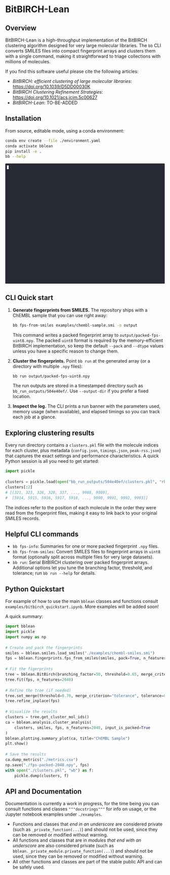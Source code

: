 # BitBIRCH-Lean

## Overview

BitBIRCH-Lean is a high-throughput implementation of the BitBIRCH clustering
algorithm designed for very large molecular libraries.  The `bb` CLI converts
SMILES files into compact fingerprint arrays and clusters them with a single
command, making it straightforward to triage collections with millions of
molecules.

If you find this software useful please cite the following articles:

- *BitBIRCH: efficient clustering of large molecular libraries*:
    https://doi.org/10.1039/D5DD00030K
- *BitBIRCH Clustering Refinement Strategies*:
    https://doi.org/10.1021/acs.jcim.5c00627
- *BitBIRCH-Lean*: TO-BE-ADDED

## Installation

From source, editable mode, using a conda environment:

```bash
conda env create --file ./environment.yaml
conda activate bblean
pip install -e .
bb --help
```

<img src="bb-demo.gif" width="600" />

## CLI Quick start

1. **Generate fingerprints from SMILES.** The repository ships with a ChEMBL
   sample that you can use right away:

   ```bash
   bb fps-from-smiles examples/chembl-sample.smi -o output
   ```

   This command writes a packed fingerprint array to
   `output/packed-fps-uint8.npy`.  The packed `uint8` format is required by the
   memory-efficient BitBIRCH implementation, so keep the default `--pack` and
   `--dtype` values unless you have a specific reason to change them.

2. **Cluster the fingerprints.** Point `bb run` at the generated array (or a
   directory with multiple `.npy` files):

   ```bash
   bb run output/packed-fps-uint8.npy
   ```

   The run outputs are stored in a timestamped directory such as
   `bb_run_outputs/504e40ef/`.  Use `--output-dir` if you prefer a fixed
   location.

3. **Inspect the log.** The CLI prints a run banner with the parameters used,
   memory usage (when available), and elapsed timings so you can track each job
   at a glance.

## Exploring clustering results

Every run directory contains a `clusters.pkl` file with the molecule indices for
each cluster, plus metadata (`config.json`, `timings.json`, `peak-rss.json`) that
captures the exact settings and performance characteristics.  A quick Python
session is all you need to get started:

```python
import pickle

clusters = pickle.load(open("bb_run_outputs/504e40ef/clusters.pkl", "rb"))
clusters[:2]
# [[321, 323, 326, 328, 337, ..., 9988, 9989],
#  [5914, 5915, 5916, 5917, 5918, ..., 9990, 9991, 9992, 9993]]
```

The indices refer to the position of each molecule in the order they were read
from the fingerprint files, making it easy to link back to your original SMILES
records.

## Helpful CLI commands

- `bb fps-info`: Summaries for one or more packed fingerprint `.npy` files.
- `bb fps-from-smiles`: Convert SMILES files to fingerprint arrays in `uint8`
  format (optionally split across multiple files for very large datasets).
- `bb run`: Serial BitBIRCH clustering over packed fingerprint arrays.
  Additional options let you tune the branching factor, threshold, and
  tolerance; run `bb run --help` for details.

## Python Quickstart

For example of how to use the main `bblean` classes and functions consult
`examples/bitbirch_quickstart.ipynb`. More examples will be added soon!

A quick summary:

```python
import bblean
import pickle
import numpy as np

# Create and pack the fingerprints
smiles = bblean.smiles.load_smiles("./examples/chembl-smiles.smi")
fps = bblean.fingerprints.fps_from_smiles(smiles, pack=True, n_features=2048)

# Fit the figerprints
tree = bblean.BitBirch(branching_factor=50, threshold=0.65, merge_criterion="diameter")
tree.fit(fps, n_features=2048)

# Refine the tree (if needed)
tree.set_merge(threshold=0.70, merge_criterion="tolerance", tolerance=0.05)
tree.refine_inplace(fps)

# Visualize the results
clusters = tree.get_cluster_mol_ids()
ca = bblean.analysis.cluster_analysis(
    clusters, smiles, fps, n_features=2048, input_is_packed=True
)
bblean.plotting.summary_plot(ca, title="ChEMBL Sample")
plt.show()

# Save the results
ca.dump_metrics("./metrics.csv")
np.save("./fps-packed-2048.npy", fps)
with open("./clusters.pkl", "wb") as f:
    pickle.dump(clusters, f)
```

## API and Documentation

Documentation is currently a work in progress, for the time being you can consult
functions and classes `"""docstrings"""` for info on usage, or the Jupyter notebook
examples under `./examples`.

- Functions and classes that *end in an underscore* are considered private (such as
  `_private_function(...)`) and should not be used, since they can be removed or
  modified without warning.
- All functions and classes that are in *modules that end with an underscore* are also
  considered private (such as `bblean._private_module.private_function(...)`) and should
  not be used, since they can be removed or modified without warning.
- All other functions and classes are part of the stable public API and can be safely used.
